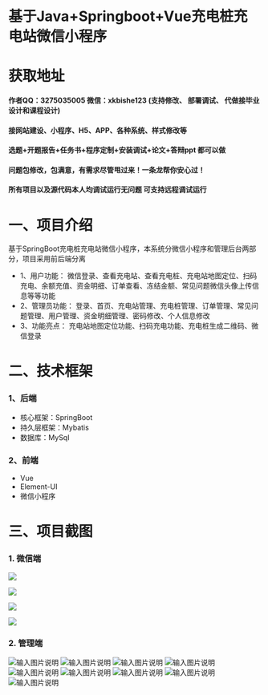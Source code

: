 # 基于Java+Springboot+Vue充电桩充电站微信小程序

# 获取地址

#### 作者QQ：3275035005 微信：xkbishe123 (支持修改、 部署调试、 代做接毕业设计和课程设计)

#### 接网站建设、小程序、H5、APP、各种系统、样式修改等

#### 选题+开题报告+任务书+程序定制+安装调试+论文+答辩ppt 都可以做

#### 问题包修改，包满意，有需求尽管甩过来！一条龙帮你安心过！

#### 所有项目以及源代码本人均调试运行无问题 可支持远程调试运行

# 一、项目介绍
基于SpringBoot充电桩充电站微信小程序，本系统分微信小程序和管理后台两部分，项目采用前后端分离
- 1、用户功能：
        微信登录、查看充电站、查看充电桩、充电站地图定位、扫码充电、余额充值、资金明细、订单查看、冻结金额、常见问题微信头像上传信息等等功能
-  2、管理员功能：
        登录、首页、充电站管理、充电桩管理、订单管理、常见问题管理、用户管理、资金明细管理、密码修改、个人信息修改
-  3、功能亮点：
        充电站地图定位功能、扫码充电功能、充电桩生成二维码、微信登录
# 二、技术框架
### 1、后端
* 核心框架：SpringBoot
* 持久层框架：Mybatis
* 数据库：MySql
### 2、前端
- Vue
- Element-UI
- 微信小程序
# 三、项目截图
### 1. 微信端

![](16.png)

![](27.png)

![](17.png)

![](26.png)
### 2. 管理端
![输入图片说明](1.png)
![输入图片说明](2.png)
![输入图片说明](3.png)
![输入图片说明](4.png)
![输入图片说明](5.png)
![输入图片说明](6.png)
![输入图片说明](7.png)
![输入图片说明](8.png)
![输入图片说明](9.png)
